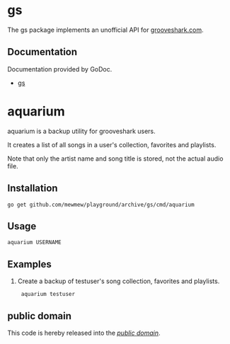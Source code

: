 gs
==

The gs package implements an unofficial API for [grooveshark.com][].

[grooveshark.com]: http://grooveshark.com/

Documentation
-------------

Documentation provided by GoDoc.

- [gs][]

[gs]: http://godoc.org/github.com/mewmew/playground/archive/gs

aquarium
========

aquarium is a backup utility for grooveshark users.

It creates a list of all songs in a user's collection, favorites and playlists.

Note that only the artist name and song title is stored, not the actual audio
file.

Installation
------------

	go get github.com/mewmew/playground/archive/gs/cmd/aquarium

Usage
-----

	aquarium USERNAME

Examples
--------

1. Create a backup of testuser's song collection, favorites and playlists.

		aquarium testuser

public domain
-------------

This code is hereby released into the *[public domain][]*.

[public domain]: https://creativecommons.org/publicdomain/zero/1.0/
